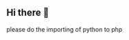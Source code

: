 ## Hi there 👋

<!--
**kanchan938/kanchan938** is a ✨ _special_ ✨ repository because its `README.md` (this file) appears on your GitHub profile.

Here are some ideas to get you started:

- 🔭 I’m currently working on ...
- 🌱 I’m currently learning ...
- 👯 I’m looking to collaborate on ...
- 🤔 I’m looking for help with ...
- 💬 Ask me about ...
- 📫 How to reach me: ...
- 😄 Pronouns: ...
- ⚡ Fun fact: ...
-->
please do the importing of python to php
<?php 
$command = escapeshellcmd('/usr/custom/test.py');
$output = shell_exec($command);

echo $output;
?>
